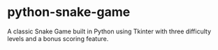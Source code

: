 # python-snake-game
A classic Snake Game built in Python using Tkinter with three difficulty levels and a bonus scoring feature.
